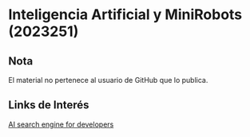 # Inteligencia Artificial y MiniRobots (2023251)

## Nota

El material no pertenece al usuario de GitHub que lo publica.

## Links de Interés

[AI search engine for developers](https://www.phind.com/)